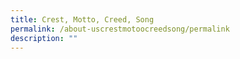 ```yaml
---
title: Crest, Motto, Creed, Song
permalink: /about-uscrestmotoocreedsong/permalink
description: ""
---
```

